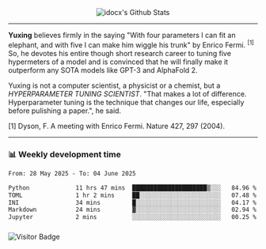 <div align="center">
    <img align="center" src="https://github-readme-stats.vercel.app/api?username=idocx&show_icons=true&count_private=true&hide_border=true" alt="idocx's Github Stats"></img>
</div>

---

**Yuxing** believes firmly in the saying "With four parameters I can fit an elephant, and with five I can make him wiggle his trunk" by Enrico Fermi. <sup>[1]</sup> So, he devotes his entire though short research career to tuning five hypermeters of a model and is convinced that he will finally make it outperform any SOTA models like GPT-3 and AlphaFold 2.

Yuxing is not a computer scientist, a physicist or a chemist, but a *HYPERPARAMETER TUNING SCIENTIST*. "That makes a lot of difference. Hyperparameter tuning is the technique that changes our life, especially before pulishing a paper.", he said.

[1] Dyson, F. A meeting with Enrico Fermi. Nature 427, 297 (2004).


---

### 📊 Weekly development time
<!--START_SECTION:waka-->

```txt
From: 28 May 2025 - To: 04 June 2025

Python             11 hrs 47 mins  █████████████████████▒░░░   84.96 %
TOML               1 hr 2 mins     ██░░░░░░░░░░░░░░░░░░░░░░░   07.48 %
INI                34 mins         █░░░░░░░░░░░░░░░░░░░░░░░░   04.17 %
Markdown           24 mins         ▓░░░░░░░░░░░░░░░░░░░░░░░░   02.94 %
Jupyter            2 mins          ░░░░░░░░░░░░░░░░░░░░░░░░░   00.25 %
```

<!--END_SECTION:waka-->

### 

![Visitor Badge](https://visitor-badge.laobi.icu/badge?page_id=idocx.idocx)
